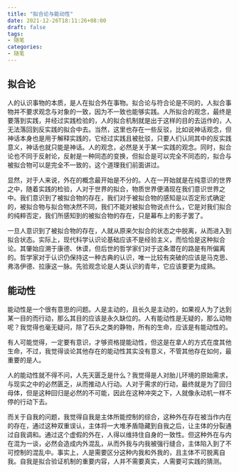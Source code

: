 ```yaml
---
title: "拟合论与能动性"
date: 2021-12-26T18:11:26+08:00
draft: false
tags:
- 随笔
categories:
- 随笔
---
```


## 拟合论

人的认识事物的本质，是人在拟合外在事物。拟合论与符合论是不同的，人拟合事物并不要求观念与对象的一致，因为不一致也能够实践。人所拟合的观念，最终是要落到实践，并经过实践检验的，人的拟合机制就是出于这样的目的去运作的，人无法落回到反实践的拟合中去。当然，这里也存在一些反驳，比如说神话观念，但神话本身也是用于解释实践的，它经过实践且被批驳，只要人们认同其中的反实践意义，神话也就只能是神话。人的观念，必然是关于某一实践的观念。同时，拟合论也不同于反射论，反射是一种同态的变换，但拟合是可以完全不同态的，拟合与被拟合物可以是完全不一致的，这个道理我们前面讲过。

显然，对于人来说，外在的概念最开始是不分的。人在一开始就是在纯意识的世界之中，随着实践的检验，人对于世界的拟合，物质世界便涌现在我们意识世界之中。我们意识到了被拟合物的存在，我们对于被拟合物的感知是以否定形式确定的，被拟合物与拟合物决然不同，我们不能对被拟合物说点什么，它是对我们拟合的纯粹否定，我们所感知到的被拟合物的存在，只是幕布上的影子罢了。

一旦人意识到了被拟合物的存在，人就从原来欠拟合的状态之中脱离，从而进入到拟合状态。实际上，现代科学认识论基础应该不是经验主义，而恰恰是这种拟合论。其肇始应溯于康德、休谟，但后世的哲学家们对于这条潜在的路是有所偏离的。哲学家对于认识仍保持这一种古典的认识，唯一比较有突破的应该是马克思、弗洛伊德、拉康这一脉。先验观念论是人类认识的青年，它应该要更为成熟。

## 能动性

能动性是一个很有意思的问题。人是主动的，且长久是主动的，如果视人为了达到某一目的而行动，那么其目的应该是永久缺位的。人有能动性是无疑的，那么动物呢？我觉得也毫无疑问，除了石头之类的静物，所有的生命，应该是有能动性的。

有人可能觉得，一定要有意识，才够资格提能动性，但这是在拿人的方式在度其他生命，不过，我觉得谈论其他存在的能动性其实没有意义，不管其他存在如何，最重要的是人。

人的能动性就不得不问，人先天匮乏是什么？我觉得是人对胎儿环境的原始需求，与现实之中的必然匮乏，从而推动人行动。人对于需求的行动，最终就是为了回归母体，但是这种回归是必然的不可能，因此在这种冲突之下，人就像永动机一样不停的行动下去。

而关于自我的问题，我觉得自我是主体所能控制的综合，这种外在存在被当作内在的存在，通过这种双重误认，主体将一大堆矛盾隐藏到自我之后，让主体的分裂通过自我调和。通过这个虚假的外在，人得以维持住自身的一致性。但这种外在与内在混为一谈，必然会造成内外混乱，从而外我与内我被强行缝合，主体陷入到了不可控制的混乱中。事实上，人是需要区分这种内我和外我的，且主体不可脱离自我。自我是拟合验证机制的重要内容，人并不需要真实，人需要可实践的猜测。


